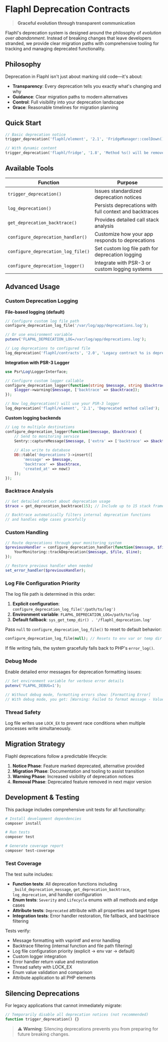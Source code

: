 # Flaphl Deprecation Contracts

> **Graceful evolution through transparent communication**

Flaphl's deprecation system is designed around the philosophy of *evolution over abandonment*. Instead of breaking changes that leave developers stranded, we provide clear migration paths with comprehensive tooling for tracking and managing deprecated functionality.

## Philosophy

Deprecation in Flaphl isn't just about marking old code—it's about:
- **Transparency**: Every deprecation tells you exactly what's changing and why
- **Guidance**: Clear migration paths to modern alternatives
- **Control**: Full visibility into your deprecation landscape
- **Grace**: Reasonable timelines for migration planning

## Quick Start

```php
// Basic deprecation notice
trigger_deprecation('flaphl/element', '2.1', 'FridgeManager::coolDown() is deprecated. Use FridgeManager::chill() instead.');

// With dynamic content
trigger_deprecation('flaphl/fridge', '1.8', 'Method %s() will be removed in v3.0. Migrate to %s().', 'freeze', 'preserve');
```

## Available Tools

| Function | Purpose |
|----------|---------|
| `trigger_deprecation()` | Issues standardized deprecation notices |
| `log_deprecation()` | Persists deprecations with full context and backtraces |
| `get_deprecation_backtrace()` | Provides detailed call stack analysis |
| `configure_deprecation_handler()` | Customize how your app responds to deprecations |
| `configure_deprecation_log_file()` | Set custom log file path for deprecation logging |
| `configure_deprecation_logger()` | Integrate with PSR-3 or custom logging systems |

## Advanced Usage

### Custom Deprecation Logging

**File-based logging (default)**
```php
// Configure custom log file path
configure_deprecation_log_file('/var/log/app/deprecations.log');

// Or use environment variable
putenv('FLAPHL_DEPRECATION_LOG=/var/log/app/deprecations.log');

// Log deprecations to configured file
log_deprecation('flaphl/contracts', '2.0', 'Legacy contract %s is deprecated', 'PaymentInterface');
```

**Integration with PSR-3 Logger**
```php
use Psr\Log\LoggerInterface;

// Configure custom logger callable
configure_deprecation_logger(function(string $message, string $backtrace) use ($logger) {
    $logger->warning($message, ['backtrace' => $backtrace]);
});

// Now log_deprecation() will use your PSR-3 logger
log_deprecation('flaphl/element', '2.1', 'Deprecated method called');
```

**Custom logging backends**
```php
// Log to multiple destinations
configure_deprecation_logger(function($message, $backtrace) {
    // Send to monitoring service
    Sentry::captureMessage($message, ['extra' => ['backtrace' => $backtrace]]);
    
    // Also write to database
    DB::table('deprecations')->insert([
        'message' => $message,
        'backtrace' => $backtrace,
        'created_at' => now()
    ]);
});
```

### Backtrace Analysis
```php
// Get detailed context about deprecation usage
$trace = get_deprecation_backtrace(15); // Include up to 15 stack frames

// Backtrace automatically filters internal deprecation functions
// and handles edge cases gracefully
```

### Custom Handling
```php
// Route deprecations through your monitoring system
$previousHandler = configure_deprecation_handler(function($message, $file, $line) {
    YourMonitoring::trackDeprecation($message, $file, $line);
});

// Restore previous handler when needed
set_error_handler($previousHandler);
```

### Log File Configuration Priority

The log file path is determined in this order:
1. **Explicit configuration**: `configure_deprecation_log_file('/path/to/log')`
2. **Environment variable**: `FLAPHL_DEPRECATION_LOG=/path/to/log`
3. **Default fallback**: `sys_get_temp_dir() . '/flaphl_deprecation.log'`

Pass `null` to `configure_deprecation_log_file()` to reset to default behavior:
```php
configure_deprecation_log_file(null); // Resets to env var or temp dir
```

If file writing fails, the system gracefully falls back to PHP's `error_log()`.

### Debug Mode

Enable detailed error messages for deprecation formatting issues:
```php
// Set environment variable for verbose error details
putenv('FLAPHL_DEBUG=1');

// Without debug mode, formatting errors show: [Formatting Error]
// With debug mode, you get: [Warning: Failed to format message - ValueError details]
```

### Thread Safety

Log file writes use `LOCK_EX` to prevent race conditions when multiple processes write simultaneously.

## Migration Strategy

Flaphl deprecations follow a predictable lifecycle:
1. **Notice Phase**: Feature marked deprecated, alternative provided
2. **Migration Phase**: Documentation and tooling to assist transition  
3. **Warning Phase**: Increased visibility of deprecation notices
4. **Removal Phase**: Deprecated feature removed in next major version

## Development & Testing

This package includes comprehensive unit tests for all functionality:

```bash
# Install development dependencies
composer install

# Run tests
composer test

# Generate coverage report
composer test-coverage
```

### Test Coverage

The test suite includes:
- **Function tests**: All deprecation functions including `_build_deprecation_message`, `get_deprecation_backtrace`, `log_deprecation`, and handler configuration
- **Enum tests**: `Severity` and `Lifecycle` enums with all methods and edge cases
- **Attribute tests**: `Deprecated` attribute with all properties and target types
- **Integration tests**: Error handler restoration, file fallback, and backtrace filtering

Tests verify:
- Message formatting with vsprintf and error handling
- Backtrace filtering (internal function and file path filtering)
- Log file configuration priority (explicit → env var → default)
- Custom logger integration
- Error handler return value and restoration
- Thread safety with LOCK_EX
- Enum value validation and comparison
- Attribute application to all PHP elements

## Silencing Deprecations

For legacy applications that cannot immediately migrate:

```php
// Temporarily disable all deprecation notices (not recommended)
function trigger_deprecation() {}
```

> ⚠️ **Warning**: Silencing deprecations prevents you from preparing for future breaking changes.

